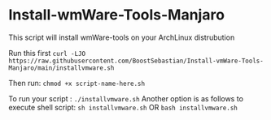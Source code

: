 # Install-wmWare-Tools-Manjaro
This script will install wmWare-tools on your ArchLinux distrubution

Run this first
`curl -LJO https://raw.githubusercontent.com/BoostSebastian/Install-vmWare-Tools-Manjaro/main/installvmware.sh`

Then run:
`chmod +x script-name-here.sh`

To run your script :
`./installvmware.sh`
Another option is as follows to execute shell script:
`sh installvmware.sh`
OR
`bash installvmware.sh`
